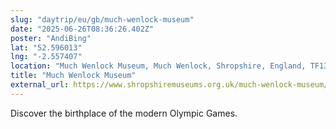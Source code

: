 ```yaml
---
slug: "daytrip/eu/gb/much-wenlock-museum"
date: "2025-06-26T08:36:26.402Z"
poster: "AndiBing"
lat: "52.596013"
lng: "-2.557407"
location: "Much Wenlock Museum, Much Wenlock, Shropshire, England, TF13 6HR, United Kingdom"
title: "Much Wenlock Museum"
external_url: https://www.shropshiremuseums.org.uk/much-wenlock-museum/
---
```

Discover the birthplace of the modern Olympic Games.